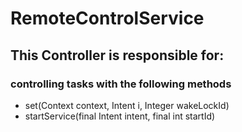 # RemoteControlService
## This Controller is responsible for:
### controlling tasks with the following methods 
* set(Context context, Intent i, Integer wakeLockId)
* startService(final Intent intent, final int startId)
